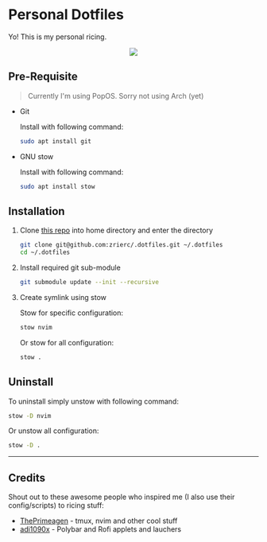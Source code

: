# Personal Dotfiles

Yo! This is my personal ricing.

<p align="center">
  <img src="https://pbs.twimg.com/media/GTp1mJNa0AAscY9?format=jpg&name=900x900" >
</p>

<!--![coonfiger](https://pbs.twimg.com/media/GTp1mJNa0AAscY9?format=jpg&name=900x900)-->

## Pre-Requisite

> Currently I'm using PopOS. Sorry not using Arch (yet)

- Git
  
  Install with following command:

  ```bash
  sudo apt install git
  ```

- GNU stow

  Install with following command:

  ```bash
  sudo apt install stow
  ```

## Installation

1. Clone [this repo](https://github.com/zrierc/.dotfiles) into home directory
and enter the directory

    ```bash
    git clone git@github.com:zrierc/.dotfiles.git ~/.dotfiles
    cd ~/.dotfiles
    ```

2. Install required git sub-module

    ```bash
    git submodule update --init --recursive
    ```

3. Create symlink using stow

    Stow for specific configuration:

    ```bash
    stow nvim
    ```

    Or stow for all configuration:

    ```bash
    stow .
    ```

## Uninstall

To uninstall simply unstow with following command:

  ```bash
  stow -D nvim
  ```

  Or unstow all configuration:

  ```bash
  stow -D .
  ```

---

## Credits

Shout out to these awesome people who inspired me
(I also use their config/scripts) to ricing stuff:

- [ThePrimeagen](https://github.com/thePrimeagen/) - tmux, nvim and other cool stuff
- [adi1090x](https://github.com/adi1090x) - Polybar and Rofi applets and lauchers
